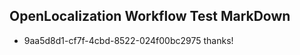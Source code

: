 ## OpenLocalization Workflow Test MarkDown
* 9aa5d8d1-cf7f-4cbd-8522-024f00bc2975 thanks!

<!--HONumber=Aug16_HO5-->


